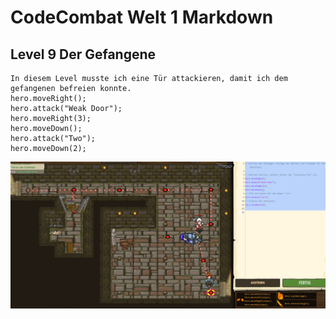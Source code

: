 # CodeCombat Welt 1 Markdown
## Level 9 Der Gefangene
```
In diesem Level musste ich eine Tür attackieren, damit ich dem gefangenen befreien konnte.
hero.moveRight(); 
hero.attack("Weak Door");
hero.moveRight(3);
hero.moveDown();
hero.attack("Two");
hero.moveDown(2);
```
![Alt text](image-8.png)